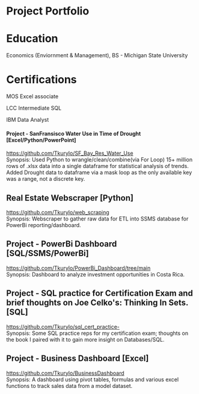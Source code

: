 # Project Portfolio

# Education
Economics (Enviornment & Management), BS - Michigan State University

# Certifications 
MOS Excel associate 

LCC Intermediate SQL

IBM Data Analyst 

#### Project - SanFransisco Water Use in Time of Drought [Excel/Python/PowerPoint]
https://github.com/Tkurylo/SF_Bay_Res_Water_Use <br/>
Synopsis: Used Python to wrangle/clean/combine(via For Loop) 15+ million rows of .xlsx data into a single dataframe for statistical analysis of trends. Added Drought data to dataframe via a mask loop as the only available key was a range, not a discrete key.  

## Real Estate Webscraper [Python]
https://github.com/Tkurylo/web_scraping <br/>
Synopsis: Webscraper to gather raw data for ETL into SSMS database for PowerBi reporting/dashboard.

## Project - PowerBi Dashboard [SQL/SSMS/PowerBi]
https://github.com/Tkurylo/PowerBi_Dashboard/tree/main <br/>
Synopsis: Dashboard to analyze investment opportunities in Costa Rica.

## Project - SQL practice for Certification Exam and brief thoughts on Joe Celko's: Thinking In Sets. [SQL]
https://github.com/Tkurylo/sql_cert_practice- <br/>
Synopsis: Some SQL practice reps for my certification exam; thoughts on the book I paired with it to gain more insight on Databases/SQL.

## Project - Business Dashboard [Excel] 
https://github.com/Tkurylo/BusinessDashboard <br/>
Synopsis: A dashboard using pivot tables, formulas and various excel functions to track sales data from a model dataset. 
